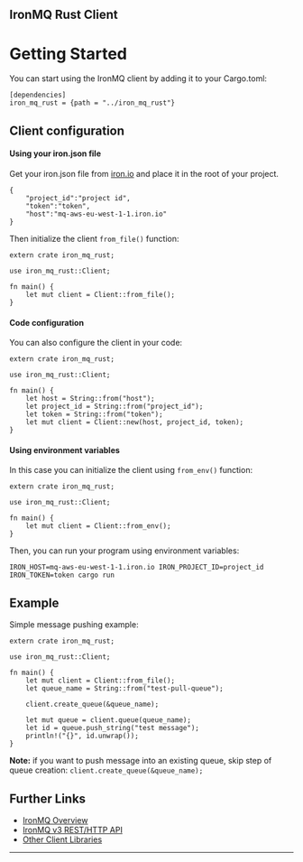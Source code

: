 IronMQ Rust Client
----------------

Getting Started
===============

You can start using the IronMQ client by adding it to your Cargo.toml:

```
[dependencies]
iron_mq_rust = {path = "../iron_mq_rust"}
```

Client configuration
----------------
#### Using your iron.json file
Get your iron.json file from [iron.io](https://www.iron.io/) and place it in the root of your project.
```
{
	"project_id":"project id",
    "token":"token",
    "host":"mq-aws-eu-west-1-1.iron.io"
}
```
Then initialize the client ```from_file()``` function:

```
extern crate iron_mq_rust;

use iron_mq_rust::Client;

fn main() {
    let mut client = Client::from_file();
}
```

#### Code configuration
You can also configure the client in your code:
```
extern crate iron_mq_rust;

use iron_mq_rust::Client;

fn main() {
    let host = String::from("host");
    let project_id = String::from("project_id");
    let token = String::from("token");
    let mut client = Client::new(host, project_id, token);
}
```

#### Using environment variables
In this case you can initialize the client using ```from_env()``` function:
```
extern crate iron_mq_rust;

use iron_mq_rust::Client;

fn main() {
    let mut client = Client::from_env();
}
```
Then, you can run your program using environment variables:
```
IRON_HOST=mq-aws-eu-west-1-1.iron.io IRON_PROJECT_ID=project_id IRON_TOKEN=token cargo run
```
Example
-------------------
Simple message pushing example:
```
extern crate iron_mq_rust;

use iron_mq_rust::Client;

fn main() {
    let mut client = Client::from_file();
    let queue_name = String::from("test-pull-queue");
    
    client.create_queue(&queue_name);
    
    let mut queue = client.queue(queue_name);
    let id = queue.push_string("test message");
    println!("{}", id.unwrap());
}
```
**Note:** if you want to push message into an existing queue, skip step of queue creation: ```client.create_queue(&queue_name);```

## Further Links

* [IronMQ Overview](http://dev.iron.io/mq/3/)
* [IronMQ v3 REST/HTTP API](http://dev.iron.io/mq/3/reference/api/)
* [Other Client Libraries](http://dev.iron.io/mq/3/libraries/)

-------------
